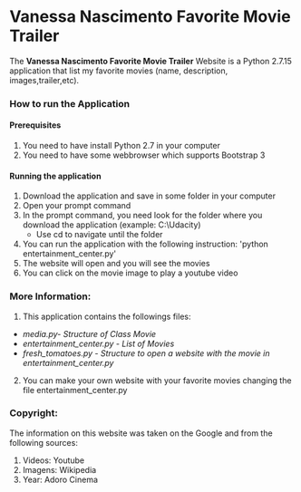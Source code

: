 # Vanessa Nascimento Favorite Movie Trailer

The **Vanessa Nascimento Favorite Movie Trailer** Website is a Python 2.7.15 application that list my favorite movies (name, description, images,trailer,etc).

### How to run the Application

#### Prerequisites
1. You need to have install Python 2.7 in your computer
2. You need to have some webbrowser which supports Bootstrap 3

#### Running the application 
1. Download the application and save in some folder in your computer
2. Open your prompt command 
3. In the prompt command, you need look for the folder where you download the application (example: C:\Udacity) 
	- Use cd to navigate until the folder 
4. You can run the application with the following instruction: 'python entertainment_center.py'
5. The website will open and you will see the movies 
6. You can click on the movie image to play a youtube video

### More Information:
1. This application contains the followings files:
- _media.py- Structure of Class Movie_
- _entertainment_center.py - List of Movies_
- _fresh_tomatoes.py - Structure to open a website with the movie in entertainment_center.py_
2. You can make your own website with your favorite movies changing the file entertainment_center.py

### Copyright:

The information on this website was taken on the Google and from the following sources:
1. Videos: Youtube
2. Imagens: Wikipedia
3. Year: Adoro Cinema

